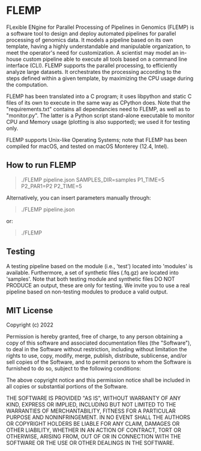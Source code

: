 # FLEMP

FLexible ENgine for Parallel Processing of Pipelines in Genomics (FLEMP) is a software tool to design and deploy automated pipelines for parallel processing of genomics data. It models a pipeline based on its own template, having a highly understandable and manipulable organization, to meet the operator's need for customization. A scientist may model an in-house custom pipeline able to execute all tools based on a command line interface (CLI). FLEMP supports the parallel processing, to efficiently analyze large datasets. It orchestrates the processing according to the steps defined within a given template, by maximizing the CPU usage during the computation.


FLEMP has been translated into a C program; it uses libpython and static C files of its own to execute in the same way as CPython does.
Note that the "requirements.txt" contains all dependancies need to FLEMP, as well as to "monitor.py". The latter is a Python script stand-alone executable to monitor CPU and Memory usage (plotting is also supported); we used it for testing only.

FLEMP supports Unix-like Operating Systems; note that FLEMP has been compiled for macOS, and tested on macOS Monterey (12.4, Intel).


## How to run FLEMP

> ./FLEMP pipeline.json SAMPLES_DIR=samples P1_TIME=5 P2_PAR1=P2 P2_TIME=5

Alternatively, you can insert parameters manually through:

> ./FLEMP pipeline.json

or:

> ./FLEMP


## Testing
A testing pipeline based on the module (i.e., 'test') located into 'modules' is available. Furthermore, a set of synthetic files (.fq.gz) are located into 'samples'.
Note that both testing module and synthetic files DO NOT PRODUCE an output, these are only for testing.
We invite you to use a real pipeline based on non-testing modules to produce a valid output.


## MIT License

Copyright (c) 2022

Permission is hereby granted, free of charge, to any person obtaining a copy
of this software and associated documentation files (the "Software"), to deal
in the Software without restriction, including without limitation the rights
to use, copy, modify, merge, publish, distribute, sublicense, and/or sell
copies of the Software, and to permit persons to whom the Software is
furnished to do so, subject to the following conditions:

The above copyright notice and this permission notice shall be included in all
copies or substantial portions of the Software.

THE SOFTWARE IS PROVIDED "AS IS", WITHOUT WARRANTY OF ANY KIND, EXPRESS OR
IMPLIED, INCLUDING BUT NOT LIMITED TO THE WARRANTIES OF MERCHANTABILITY,
FITNESS FOR A PARTICULAR PURPOSE AND NONINFRINGEMENT. IN NO EVENT SHALL THE
AUTHORS OR COPYRIGHT HOLDERS BE LIABLE FOR ANY CLAIM, DAMAGES OR OTHER
LIABILITY, WHETHER IN AN ACTION OF CONTRACT, TORT OR OTHERWISE, ARISING FROM,
OUT OF OR IN CONNECTION WITH THE SOFTWARE OR THE USE OR OTHER DEALINGS IN THE
SOFTWARE.

